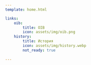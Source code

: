 ```yaml
---
template: home.html

links:
    oib:
        title: OIB
        icon: assets/img/oib.png
    history:
        title: История
        icon: assets/img/history.webp
        not_ready: true
    
---
```



